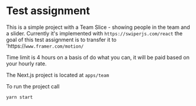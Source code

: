 # Test assignment

This is a simple project with a Team Slice - showing people in the team and a slider.
Currently it's implemented with `https://swiperjs.com/react` the goal of this test assignment is to transfer it to 'https://`www.framer.com/motion/`

Time limit is 4 hours on a basis of do what you can, it will be paid based on your hourly rate.

The Next.js project is located at `apps/team`

To run the project call

`yarn start`
